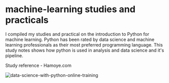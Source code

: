 # machine-learning studies and practicals
I compiled my studies and practical on the introduction to Python for machine learning. Python has been rated by data science and machine learning professionals as their most preferred programming language. This study notes shows how python is used in analysis and data science and it's pipeline. 

Study reference - Hamoye.com

![data-science-with-python-online-training](https://user-images.githubusercontent.com/102169299/202244084-2d73b37e-5636-4948-894e-bd031e3dccee.jpg)
